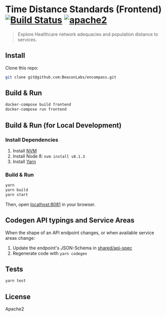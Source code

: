# Time Distance Standards (Frontend) [![Build Status][build]](https://circleci.com/gh/beaconlabs/encompass) [![apache2]](https://www.apache.org/licenses/LICENSE-2.0)

[build]: https://img.shields.io/circleci/project/beaconlabs/encompass.svg?branch=master&style=flat-square
[apache2]: https://img.shields.io/badge/License-Apache%202.0-blue.svg

> Explore Healthcare network adequacies and population distance to services.

## Install

Clone this repo:

```sh
git clone git@github.com:BeaconLabs/encompass.git
```

## Build & Run

```sh
docker-compose build frontend
docker-compose run frontend
```

## Build & Run (for Local Development)

### Install Dependencies

1. Install [NVM](https://github.com/creationix/nvm#installation)
2. Install Node 8: `nvm install v8.1.3`
3. Install [Yarn](https://yarnpkg.com/en/docs/install)

### Build & Run

```sh
yarn
yarn build
yarn start
```

Then, open [localhost:8081](http://localhost:8081) in your browser.

## Codegen API typings and Service Areas

When the shape of an API endpoint changes, or when available service areas change:

1. Update the endpoint's JSON-Schema in [shared/api-spec](../shared/api-spec)
2. Regenerate code with `yarn codegen`

## Tests

```sh
yarn test
```

## License

Apache2
